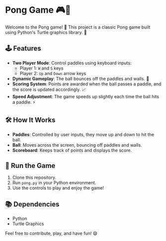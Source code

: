 # Pong Game 🎮🏓

Welcome to the Pong game! 🚀 This project is a classic Pong game built using Python's Turtle graphics library. 🐢

## 🕹️ **Features**
- **Two Player Mode**: Control paddles using keyboard inputs: 
  - Player 1: `W` and `S` keys
  - Player 2: `Up` and `Down` arrow keys
- **Dynamic Gameplay**: The ball bounces off the paddles and walls. 🏓
- **Scoring System**: Points are awarded when the ball passes a paddle, and the score is updated accordingly. 📈
- **Speed Adjustment**: The game speeds up slightly each time the ball hits a paddle. ⚡

## 🛠️ **How It Works**
- **Paddles**: Controlled by user inputs, they move up and down to hit the ball.
- **Ball**: Moves across the screen, bouncing off paddles and walls.
- **Scoreboard**: Keeps track of points and displays the score.

## 🚀 **Run the Game**
1. Clone this repository.
2. Run `pong.py` in your Python environment.
3. Use the controls to play and enjoy the game!

## 📚 **Dependencies**
- Python
- Turtle Graphics

Feel free to contribute, play, and have fun! 😄

